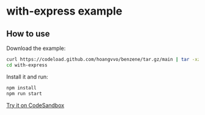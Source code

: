 # with-express example

## How to use

Download the example:

```bash
curl https://codeload.github.com/hoangvvo/benzene/tar.gz/main | tar -xz --strip=2 benzene-main/examples/with-express
cd with-express
```

Install it and run:

```bash
npm install
npm run start
```

[Try it on CodeSandbox](https://codesandbox.io/s/github/hoangvvo/benzene/tree/main/examples/with-express)